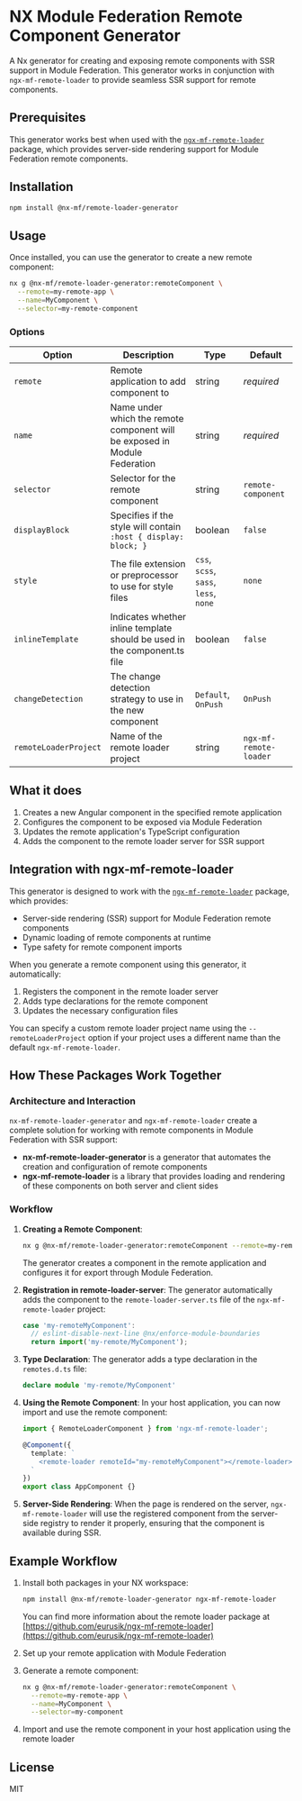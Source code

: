 # NX Module Federation Remote Component Generator

A Nx generator for creating and exposing remote components with SSR support in Module Federation. This generator works in conjunction with `ngx-mf-remote-loader` to provide seamless SSR support for remote components.

## Prerequisites

This generator works best when used with the [`ngx-mf-remote-loader`](https://github.com/eurusik/ngx-mf-remote-loader) package, which provides server-side rendering support for Module Federation remote components.

## Installation

```bash
npm install @nx-mf/remote-loader-generator
```

## Usage

Once installed, you can use the generator to create a new remote component:

```bash
nx g @nx-mf/remote-loader-generator:remoteComponent \
  --remote=my-remote-app \
  --name=MyComponent \
  --selector=my-remote-component
```

### Options

| Option | Description | Type | Default |
|--------|-------------|------|---------|
| `remote` | Remote application to add component to | string | *required* |
| `name` | Name under which the remote component will be exposed in Module Federation | string | *required* |
| `selector` | Selector for the remote component | string | `remote-component` |
| `displayBlock` | Specifies if the style will contain `:host { display: block; }` | boolean | `false` |
| `style` | The file extension or preprocessor to use for style files | `css`, `scss`, `sass`, `less`, `none` | `none` |
| `inlineTemplate` | Indicates whether inline template should be used in the component.ts file | boolean | `false` |
| `changeDetection` | The change detection strategy to use in the new component | `Default`, `OnPush` | `OnPush` |
| `remoteLoaderProject` | Name of the remote loader project | string | `ngx-mf-remote-loader` |

## What it does

1. Creates a new Angular component in the specified remote application
2. Configures the component to be exposed via Module Federation
3. Updates the remote application's TypeScript configuration
4. Adds the component to the remote loader server for SSR support

## Integration with ngx-mf-remote-loader

This generator is designed to work with the [`ngx-mf-remote-loader`](https://github.com/eurusik/ngx-mf-remote-loader) package, which provides:

- Server-side rendering (SSR) support for Module Federation remote components
- Dynamic loading of remote components at runtime
- Type safety for remote component imports

When you generate a remote component using this generator, it automatically:

1. Registers the component in the remote loader server
2. Adds type declarations for the remote component
3. Updates the necessary configuration files

You can specify a custom remote loader project name using the `--remoteLoaderProject` option if your project uses a different name than the default `ngx-mf-remote-loader`.

## How These Packages Work Together

### Architecture and Interaction

`nx-mf-remote-loader-generator` and `ngx-mf-remote-loader` create a complete solution for working with remote components in Module Federation with SSR support:

- **nx-mf-remote-loader-generator** is a generator that automates the creation and configuration of remote components
- **ngx-mf-remote-loader** is a library that provides loading and rendering of these components on both server and client sides

### Workflow

1. **Creating a Remote Component**:
   ```bash
   nx g @nx-mf/remote-loader-generator:remoteComponent --remote=my-remote --name=MyComponent
   ```
   
   The generator creates a component in the remote application and configures it for export through Module Federation.

2. **Registration in remote-loader-server**:
   The generator automatically adds the component to the `remote-loader-server.ts` file of the `ngx-mf-remote-loader` project:
   ```typescript
   case 'my-remoteMyComponent':
     // eslint-disable-next-line @nx/enforce-module-boundaries
     return import('my-remote/MyComponent');
   ```

3. **Type Declaration**:
   The generator adds a type declaration in the `remotes.d.ts` file:
   ```typescript
   declare module 'my-remote/MyComponent'
   ```

4. **Using the Remote Component**:
   In your host application, you can now import and use the remote component:
   ```typescript
   import { RemoteLoaderComponent } from 'ngx-mf-remote-loader';
   
   @Component({
     template: `
       <remote-loader remoteId="my-remoteMyComponent"></remote-loader>
     `
   })
   export class AppComponent {}
   ```

5. **Server-Side Rendering**:
   When the page is rendered on the server, `ngx-mf-remote-loader` will use the registered component from the server-side registry to render it properly, ensuring that the component is available during SSR.



## Example Workflow

1. Install both packages in your NX workspace:
   ```bash
   npm install @nx-mf/remote-loader-generator ngx-mf-remote-loader
   ```
   
   You can find more information about the remote loader package at [https://github.com/eurusik/ngx-mf-remote-loader](https://github.com/eurusik/ngx-mf-remote-loader)

2. Set up your remote application with Module Federation

3. Generate a remote component:
   ```bash
   nx g @nx-mf/remote-loader-generator:remoteComponent \
     --remote=my-remote-app \
     --name=MyComponent \
     --selector=my-component
   ```

4. Import and use the remote component in your host application using the remote loader

## License

MIT
